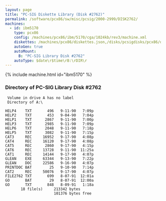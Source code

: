 ```yaml
---
layout: page
title: "PC-SIG Diskette Library (Disk #2762)"
permalink: /software/pcx86/sw/misc/pcsig/2000-2999/DISK2762/
machines:
  - id: ibm5170
    type: pcx86
    config: /machines/pcx86/ibm/5170/cga/1024kb/rev3/machine.xml
    diskettes: /machines/pcx86/diskettes.json,/disks/pcsigdisks/pcx86/diskettes.json
    autoGen: true
    autoMount:
      B: "PC-SIG Library Disk #2762"
    autoType: $date\r$time\rB:\rDIR\r
---
```


{% include machine.html id="ibm5170" %}

### Directory of PC-SIG Library Disk #2762

     Volume in drive A has no label
     Directory of A:\

    HELP4    TXT       496   9-11-90   7:09p
    HELP2    TXT       453   9-04-90   7:04p
    HELP1    TXT      2867   9-11-90   7:00p
    HELP3    TXT      2985   9-11-90   7:09p
    HELP6    TXT      2048   9-11-90   7:18p
    HELP5    TXT      3082   9-11-90   7:15p
    CAT3     REC     16952   9-17-90   4:08p
    CAT4     REC     16120   9-17-90   4:08p
    CAT5     REC      2860   9-17-90   4:15p
    CAT6     REC     13728   9-11-90  11:25a
    CAT1     REC     14144   9-17-90   4:07p
    GLEAN    EXE     63344   9-13-90   7:22p
    GLEAN    DOC     22586   9-16-90   4:07p
    PRINTDOC BAT        25   9-10-90   7:14p
    CAT2     REC     50076   9-17-90   4:07p
    FILE2762 TXT       699   8-07-91  12:01a
    GO       BAT        29   8-07-91  12:00a
    GO       TXT       848   8-09-91   1:18a
           18 file(s)     213342 bytes
                          101376 bytes free
